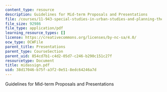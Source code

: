 ```yaml
---
content_type: resource
description: Guidelines for Mid-term Proposals and Presentations
file: /courses/11-943-special-studies-in-urban-studies-and-planning-the-cardener-river-corridor-workshop-fall-2001/38d17046b75fa3f20e518edc64246a7d_midassign.pdf
file_size: 92986
file_type: application/pdf
learning_resource_types: []
license: https://creativecommons.org/licenses/by-nc-sa/4.0/
ocw_type: OCWFile
parent_title: Presentations
parent_type: CourseSection
parent_uid: 854cd7b1-c4d2-05d7-c246-b290c151c27f
resourcetype: Document
title: midassign.pdf
uid: 38d17046-b75f-a3f2-0e51-8edc64246a7d
---
```

Guidelines for Mid-term Proposals and Presentations